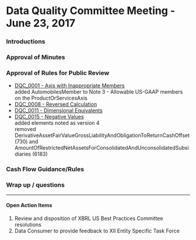 # Data Quality Committee Meeting - June 23, 2017

### Introductions 
  
### Approval of Minutes
  <!--* [April 19, 2017 Meeting Minutes](DQCMeetingNotes04192017.docx?raw=true)-->

### Approval of Rules for Public Review
  + <a href="https://github.com/davidtauriello/dqc_us_rules/blob/next_q1_17/docs/DQC_US_0001/DQC_0001_ListOfAxes.xlsx?raw=true" target="_blank">DQC_0001 - Axis with Inappropriate Members</a>  
    added AutomobilesMember to Note 3 - Allowable US-GAAP members on the ProductOrServicesAxis
  + <a href="https://github.com/davidtauriello/dqc_us_rules/blob/next_q1_17/docs/DQC_US_0008/DQC_0008.md" target="_blank">DQC_0008 - Reversed Calculation</a> 
  + <a href="https://github.com/davidtauriello/dqc_us_rules/blob/next_q1_17/docs/DQC_US_0011/DQC_0011.md" target="_blank">DQC_0011 - Dimensional Equivalents</a>
  + <a href="https://github.com/davidtauriello/dqc_us_rules/blob/next_q1_17/docs/DQC_US_0015/DQC_0015_ListOfElements.xlsx?raw=true" target="_blank">DQC_0015 - Negative Values</a>  
    added elements noted as version 4  
	removed DerivativeAssetFairValueGrossLiabilityAndObligationToReturnCashOffset (730) and AmountOfRestrictedNetAssetsForConsolidatedAndUnconsolidatedSubsidiaries (6183)

### Cash Flow Guidance/Rules 

### Wrap up / questions
______________________

#### Open Action Items

1. Review and disposition of XBRL US Best Practices Committee resolutions
2. Data Consumer to provide feedback to XII Entity Specific Task Force